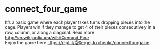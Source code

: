 # connect_four_game
It’s a basic game where each player takes turns dropping pieces into the cage. Players win if they manage to get 4 of their pieces consecutively in a row, column, or along a diagonal. Read more http://en.wikipedia.org/wiki/Connect_Four <br>
Enjoy the game here https://repl.it/@SergejJurchenko/connectfourgame
